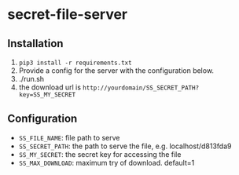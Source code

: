 # secret-file-server

## Installation

1. `pip3 install -r requirements.txt`
2. Provide a config for the server with the configuration below.
3. ./run.sh
4. the download url is `http://yourdomain/SS_SECRET_PATH?key=SS_MY_SECRET`

## Configuration
* `SS_FILE_NAME`: file path to serve
* `SS_SECRET_PATH`: the path to serve the file, e.g. localhost/d813fda9
* `SS_MY_SECRET`: the secret key for accessing the file
* `SS_MAX_DOWNLOAD`: maximum try of download. default=1
